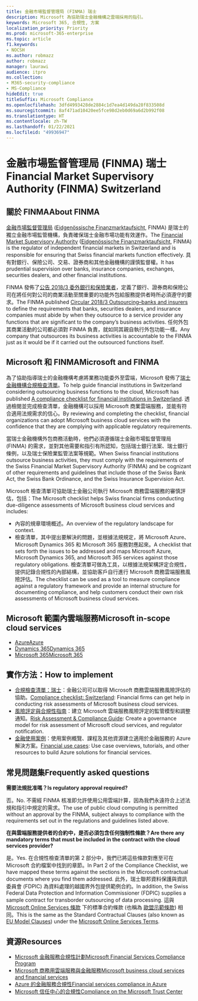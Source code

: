 ```yaml
---
title: 金融市場監督管理局 (FINMA) 瑞士
description: Microsoft 為協助瑞士金融機構之雲端採用的指引。
keywords: Microsoft 365, 合規性, 方案
localization_priority: Priority
ms.prod: microsoft-365-enterprise
ms.topic: article
f1.keywords:
- NOCSH
ms.author: robmazz
author: robmazz
manager: laurawi
audience: itpro
ms.collection:
- M365-security-compliance
- MS-Compliance
hideEdit: true
titleSuffix: Microsoft Compliance
ms.openlocfilehash: 3dfd4993428de2884c1d7ea4d149da28f833508d
ms.sourcegitcommit: 8af471ad10420ee5fce98d2eb0d69a6d2b992f08
ms.translationtype: HT
ms.contentlocale: zh-TW
ms.lasthandoff: 01/22/2021
ms.locfileid: "49936947"
---
```

# <a name="financial-market-supervisory-authority-finma-switzerland"></a><span data-ttu-id="521a1-104">金融市場監督管理局 (FINMA) 瑞士</span><span class="sxs-lookup"><span data-stu-id="521a1-104">Financial Market Supervisory Authority (FINMA) Switzerland</span></span>

## <a name="about-finma"></a><span data-ttu-id="521a1-105">關於 FINMA</span><span class="sxs-lookup"><span data-stu-id="521a1-105">About FINMA</span></span>

<span data-ttu-id="521a1-106">[金融市場監督管理局](https://www.finma.ch/en) ([Eidgenössische Finanzmarktaufsicht](https://www.finma.ch/de/), FINMA) 是瑞士的獨立金融市場監管機構，負責確保瑞士金融市場功能有效運作。</span><span class="sxs-lookup"><span data-stu-id="521a1-106">The [Financial Market Supervisory Authority](https://www.finma.ch/en) ([Eidgenössische Finanzmarktaufsicht](https://www.finma.ch/de/), FINMA) is the regulator of independent financial markets in Switzerland and is responsible for ensuring that Swiss financial markets function effectively.</span></span> <span data-ttu-id="521a1-107">具有對銀行、保險公司、交易、證券商和其他金融機構的謹慎監督權。</span><span class="sxs-lookup"><span data-stu-id="521a1-107">It has prudential supervision over banks, insurance companies, exchanges, securities dealers, and other financial institutions.</span></span>

<span data-ttu-id="521a1-108">FINMA 發佈了[公告 2018/3 委外銀行和保險業者](https://www.finma.ch/en/~/media/finma/dokumente/rundschreiben-archiv/2018/rs-18-03/finma-rs-2018-03---20170921.pdf?la=en)，定義了銀行、證券商和保險公司在將任何對公司的商業活動至關重要的功能外包給服務提供者時所必須遵守的要求。</span><span class="sxs-lookup"><span data-stu-id="521a1-108">The FINMA published [Circular 2018/3 Outsourcing–banks and insurers](https://www.finma.ch/en/~/media/finma/dokumente/rundschreiben-archiv/2018/rs-18-03/finma-rs-2018-03---20170921.pdf?la=en) to define the requirements that banks, securities dealers, and insurance companies must abide by when they outsource to a service provider any functions that are significant to the company’s business activities.</span></span> <span data-ttu-id="521a1-109">任何外包其商業活動的公司都必須對 FINMA 負責，就如同其親自執行外包功能一樣。</span><span class="sxs-lookup"><span data-stu-id="521a1-109">Any company that outsources its business activities is accountable to the FINMA just as it would be if it carried out the outsourced functions itself.</span></span>

## <a name="microsoft-and-finma"></a><span data-ttu-id="521a1-110">Microsoft 和 FINMA</span><span class="sxs-lookup"><span data-stu-id="521a1-110">Microsoft and FINMA</span></span>

<span data-ttu-id="521a1-111">為了協助指導瑞士的金融機構考慮將業務功能委外至雲端，Microsoft 發佈了[瑞士金融機構合規檢查清單](https://aka.ms/FinServ-Guide-Switzerland)。</span><span class="sxs-lookup"><span data-stu-id="521a1-111">To help guide financial institutions in Switzerland considering outsourcing business functions to the cloud, Microsoft has published [A compliance checklist for financial institutions in Switzerland](https://aka.ms/FinServ-Guide-Switzerland).</span></span> <span data-ttu-id="521a1-112">透過檢閱並完成檢查清單，金融機構可以採用 Microsoft 商業雲端服務，並能有符合適用法規需求的信心。</span><span class="sxs-lookup"><span data-stu-id="521a1-112">By reviewing and completing the checklist, financial organizations can adopt Microsoft business cloud services with the confidence that they are complying with applicable regulatory requirements.</span></span>

<span data-ttu-id="521a1-113">當瑞士金融機構外包商務活動時，他們必須遵循瑞士金融市場監督管理局 (FINMA) 的需求，並對其他需要和指引有所認知，包括瑞士銀行法案、瑞士銀行條例，以及瑞士保險業監管法案等規範。</span><span class="sxs-lookup"><span data-stu-id="521a1-113">When Swiss financial institutions outsource business activities, they must comply with the requirements of the Swiss Financial Market Supervisory Authority (FINMA) and be cognizant of other requirements and guidelines that include those of the Swiss Bank Act, the Swiss Bank Ordinance, and the Swiss Insurance Supervision Act.</span></span>

<span data-ttu-id="521a1-114">Microsoft 檢查清單可協助瑞士金融公司執行 Microsoft 商務雲端服務的審慎評估，包括：</span><span class="sxs-lookup"><span data-stu-id="521a1-114">The Microsoft checklist helps Swiss financial firms conducting due-diligence assessments of Microsoft business cloud services and includes:</span></span>

- <span data-ttu-id="521a1-115">內容的規章環境概述。</span><span class="sxs-lookup"><span data-stu-id="521a1-115">An overview of the regulatory landscape for context.</span></span>
- <span data-ttu-id="521a1-116">檢查清單，其中提出要解決的問題，並根據法規規定，將 Microsoft Azure、Microsoft Dynamics 365 和 Microsoft 365 服務對應起來。</span><span class="sxs-lookup"><span data-stu-id="521a1-116">A checklist that sets forth the issues to be addressed and maps Microsoft Azure, Microsoft Dynamics 365, and Microsoft 365 services against those regulatory obligations.</span></span> <span data-ttu-id="521a1-117">檢查清單可做為工具，以根據法規架構評定合規性，提供記錄合規性的內部結構，並協助客戶自行進行 Microsoft 商務雲端服務風險評估。</span><span class="sxs-lookup"><span data-stu-id="521a1-117">The checklist can be used as a tool to measure compliance against a regulatory framework and provide an internal structure for documenting compliance, and help customers conduct their own risk assessments of Microsoft business cloud services.</span></span>

## <a name="microsoft-in-scope-cloud-services"></a><span data-ttu-id="521a1-118">Microsoft 範圍內雲端服務</span><span class="sxs-lookup"><span data-stu-id="521a1-118">Microsoft in-scope cloud services</span></span>

- [<span data-ttu-id="521a1-119">Azure</span><span class="sxs-lookup"><span data-stu-id="521a1-119">Azure</span></span>](https://aka.ms/AzureCompliance)
- [<span data-ttu-id="521a1-120">Dynamics 365</span><span class="sxs-lookup"><span data-stu-id="521a1-120">Dynamics 365</span></span>](https://aka.ms/d365-compliance-list)
- [<span data-ttu-id="521a1-121">Microsoft 365</span><span class="sxs-lookup"><span data-stu-id="521a1-121">Microsoft 365</span></span>](https://aka.ms/o365-compliance-framework)

## <a name="how-to-implement"></a><span data-ttu-id="521a1-122">實作方法：</span><span class="sxs-lookup"><span data-stu-id="521a1-122">How to implement</span></span>

- <span data-ttu-id="521a1-123">[合規檢查清單：瑞士](https://aka.ms/FinServ-Guide-Switzerland)：金融公司可以取得 Microsoft 商務雲端服務風險評估的協助。</span><span class="sxs-lookup"><span data-stu-id="521a1-123">[Compliance checklist: Switzerland](https://aka.ms/FinServ-Guide-Switzerland): Financial firms can get help in conducting risk assessments of Microsoft business cloud services.</span></span>
- <span data-ttu-id="521a1-124">[風險評定與合規性指南](https://aka.ms/RiskGovernanceGuide)：建立 Microsoft 雲端服務風險評定的監管模型和調整通知。</span><span class="sxs-lookup"><span data-stu-id="521a1-124">[Risk Assessment & Compliance Guide](https://aka.ms/RiskGovernanceGuide): Create a governance model for risk assessment of Microsoft cloud services, and regulator notification.</span></span>
- <span data-ttu-id="521a1-125">[金融使用案例](https://docs.microsoft.com/azure/industry/financial/)：使用案例概覽、課程及其他資源建立適用於金融服務的 Azure 解決方案。</span><span class="sxs-lookup"><span data-stu-id="521a1-125">[Financial use cases](https://docs.microsoft.com/azure/industry/financial/): Use case overviews, tutorials, and other resources to build Azure solutions for financial services.</span></span>

## <a name="frequently-asked-questions"></a><span data-ttu-id="521a1-126">常見問題集</span><span class="sxs-lookup"><span data-stu-id="521a1-126">Frequently asked questions</span></span>

<span data-ttu-id="521a1-127">**需要法規批准嗎？**</span><span class="sxs-lookup"><span data-stu-id="521a1-127">**Is regulatory approval required?**</span></span>

<span data-ttu-id="521a1-128">否。</span><span class="sxs-lookup"><span data-stu-id="521a1-128">No.</span></span> <span data-ttu-id="521a1-129">不需經 FINMA 核准即允許使用公用雲端計算，因為我們永遠符合上述法規和指引中規定的需求。</span><span class="sxs-lookup"><span data-stu-id="521a1-129">The use of public cloud computing is permitted without an approval by the FINMA, subject always to compliance with the requirements set out in the regulations and guidelines listed above.</span></span>

<span data-ttu-id="521a1-130">**在與雲端服務提供者的合約中，是否必須包含任何強制性條款？**</span><span class="sxs-lookup"><span data-stu-id="521a1-130">**Are there any mandatory terms that must be included in the contract with the cloud services provider?**</span></span>

<span data-ttu-id="521a1-131">是。</span><span class="sxs-lookup"><span data-stu-id="521a1-131">Yes.</span></span> <span data-ttu-id="521a1-132">在合規性檢查清單的第 2 部分中，我們已將這些條款對應至可在 Microsoft 合約檔案中找到的章節。</span><span class="sxs-lookup"><span data-stu-id="521a1-132">In Part 2 of the Compliance Checklist, we have mapped these terms against the sections in the Microsoft contractual documents where you find them addressed.</span></span> <span data-ttu-id="521a1-133">此外，瑞士聯邦資料保護與資訊委員會 (FDPIC) 為資料處理的越國界外包提供範例合約。</span><span class="sxs-lookup"><span data-stu-id="521a1-133">In addition, the Swiss Federal Data Protection and Information Commissioner (FDPIC) supplies a sample contract for transborder outsourcing of data processing.</span></span> <span data-ttu-id="521a1-134">這與 [Microsoft Online Services 條款](https://aka.ms/Online-Services-Terms) 下的標準合約條款 (也稱為 [歐盟示範條款](offering-EU-Model-Clauses.md)) 相同。</span><span class="sxs-lookup"><span data-stu-id="521a1-134">This is the same as the Standard Contractual Clauses (also known as [EU Model Clauses](offering-EU-Model-Clauses.md)) under the [Microsoft Online Services Terms](https://aka.ms/Online-Services-Terms).</span></span>

## <a name="resources"></a><span data-ttu-id="521a1-135">資源</span><span class="sxs-lookup"><span data-stu-id="521a1-135">Resources</span></span>

- [<span data-ttu-id="521a1-136">Microsoft 金融服務合規性計劃</span><span class="sxs-lookup"><span data-stu-id="521a1-136">Microsoft Financial Services Compliance Program</span></span>](https://aka.ms/FSCP-Print)
- [<span data-ttu-id="521a1-137">Microsoft 商務用雲端服務與金融服務</span><span class="sxs-lookup"><span data-stu-id="521a1-137">Microsoft business cloud services and financial services</span></span>](https://servicetrust.microsoft.com/viewpage/financialservicesoverview)
- [<span data-ttu-id="521a1-138">Azure 的金融服務合規性</span><span class="sxs-lookup"><span data-stu-id="521a1-138">Financial services compliance in Azure</span></span>](https://azure.microsoft.com/resources/videos/azurecon-2015-financial-services-compliance-in-azure/)
- [<span data-ttu-id="521a1-139">Microsoft 信任中心的合規性</span><span class="sxs-lookup"><span data-stu-id="521a1-139">Compliance on the Microsoft Trust Center</span></span>](https://www.microsoft.com/trust-center/compliance/compliance-overview)
